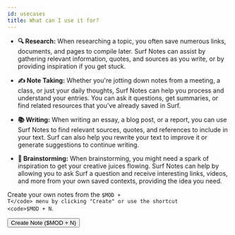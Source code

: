 ```yaml
---
id: usecases
title: What can I use it for?
---
```


- **🔍 Research:** When researching a topic, you often save numerous links, documents, and pages to compile later. Surf Notes can assist by gathering relevant information, quotes, and sources as you write, or by providing inspiration if you get stuck.

- **✍️ Note Taking:** Whether you're jotting down notes from a meeting, a class, or just your daily thoughts, Surf Notes can help you process and understand your entries. You can ask it questions, get summaries, or find related resources that you've already saved in Surf.

- **📚 Writing:** When writing an essay, a blog post, or a report, you can use Surf Notes to find relevant sources, quotes, and references to include in your text. Surf can also help you rewrite your text to improve it or generate suggestions to continue writing.

- **🧠 Brainstorming:** When brainstorming, you might need a spark of inspiration to get your creative juices flowing. Surf Notes can help by allowing you to ask Surf a question and receive interesting links, videos, and more from your own saved contexts, providing the idea you need.

<p></p>

Create your own notes from the <code>$MOD + T</code> menu by clicking "Create" or use the shortcut <code>$MOD + N</code>.

<p></p>

<button data-action="onboarding-create-note" data-icon="add">Create Note ($MOD + N)</button>

<p></p>
